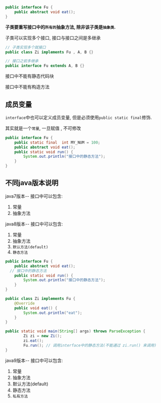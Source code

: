 ```java
public interface Fu {
    public abstract void eat();
}
```

**子类要重写接口中的`所有的`抽象方法, 除非该子类是`抽象类`.**

子类可以实现多个接口, 接口与接口之间是多继承

```java
// 子类实现多个就接口
public class Zi implements Fu , A, B {}
```

```java
// 接口之前多继承
public interface Fu extends A, B {}
```

接口中不能有静态代码块

接口中不能有构造方法

## 成员变量

`interface`中也可以定义成员变量, 但是必须使用`public static final`修饰.

其实就是一个`常量`, 一旦赋值 , 不可修改

```java
public interface Fu {
    public static final  int MY_NUM = 100;
    public abstract void eat();
    public static void run() {
        System.out.println("接口中的静态方法");
    }
}
```





## 不同java版本说明

java7版本-- 接口中可以包含: 

1. 常量
2. 抽象方法

java8版本-- 接口中可以包含: 

1. 常量
2. 抽象方法
3. `默认方法(default)`
4. `静态方法`

```java
public interface Fu {
    public abstract void eat();
  // 接口中的静态方法
    public static void run() {
        System.out.println("接口中的静态方法");
    }
}
```

```java
public class Zi implements Fu {
    @Override
    public void eat() {
        System.out.println("eat");
    }
}
```

```java
public static void main(String[] args) throws ParseException {
        Zi zi = new Zi();
        zi.eat();
        Fu.run(); // 调用interface中的静态方法(不能通过 zi.run() 来调用)
}
```





java9版本-- 接口中可以包含: 

1. 常量
2. 抽象方法
3. 默认方法(default)
4. 静态方法
5. `私有方法`

